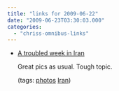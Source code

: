 ```yaml
---
title: "links for 2009-06-22"
date: "2009-06-23T03:30:03.000"
categories: 
  - "chriss-omnibus-links"
---
```


- [A troubled week in Iran](http://www.boston.com/bigpicture/2009/06/a_troubled_week_in_iran.html)
    
    Great pics as usual. Tough topic.
    
    (tags: [photos](http://delicious.com/hubbsc/photos) [Iran](http://delicious.com/hubbsc/Iran))
